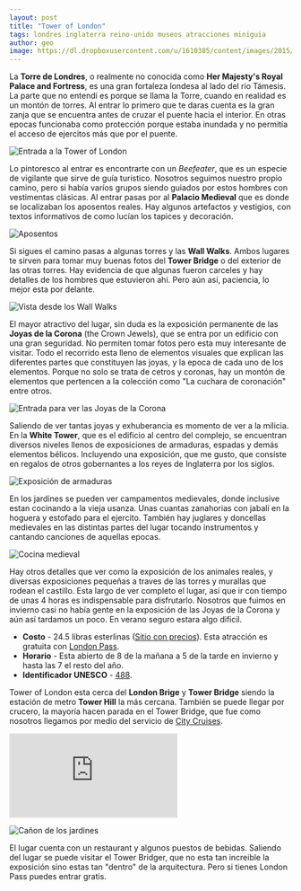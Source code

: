 ```yaml
---
layout: post
title: "Tower of London"
tags: londres inglaterra reino-unido museos atracciones miniguia
author: geo
image: https://dl.dropboxusercontent.com/u/1610385/content/images/2015/04/2014-12-27-11-21-55.jpg
---
```

La **Torre de Londres**, o realmente no conocida como **Her Majesty's Royal Palace and Fortress**, es una gran fortaleza londesa al lado del río Támesis. La parte que no entendí es porque se llama la Torre, cuando en realidad es un montón de torres. Al entrar lo primero que te daras cuenta es la gran zanja que se encuentra antes de cruzar el puente hacia el interior. En otras epocas funcionaba como protección porque estaba inundada y no permitía el acceso de ejercitos más que por el puente.

![Entrada a la Tower of London](https://dl.dropboxusercontent.com/u/1610385/content/images/2015/04/2014-12-27-11-04-32.jpg)

Lo pintoresco al entrar es encontrarte con un *Beefeater*, que es un especie de vigilante que sirve de guía turistico. Nosotros seguimos nuestro propio camino, pero si había varíos grupos siendo guiados por estos hombres con vestimentas clásicas. Al entrar pasas por al **Palacio Medieval** que es donde se localizaban los aposentos reales. Hay algunos artefactos y vestigios, con textos informativos de como lucían los tapices y decoración.

![Aposentos](https://dl.dropboxusercontent.com/u/1610385/content/images/2015/04/2014-12-27-11-16-40.jpg)

Si sigues el camino pasas a algunas torres y las **Wall Walks**. Ambos lugares te sirven para tomar muy buenas fotos del **Tower Bridge** o del exterior de las otras torres. Hay evidencia de que algunas fueron carceles y hay detalles de los hombres que estuvieron ahí. Pero aún así, paciencia,  lo mejor esta por delante.

![Vista desde los Wall Walks](https://dl.dropboxusercontent.com/u/1610385/content/images/2015/04/2014-12-27-11-27-29.jpg)

El mayor atractivo del lugar, sin duda es la exposición permanente de las **Joyas de la Corona** (the Crown Jewels), que se entra por un edificio con una gran seguridad. No permiten tomar fotos pero esta muy interesante de visitar. Todo el recorrido esta lleno de elementos visuales que explican las diferentes partes que constituyen las joyas, y la epoca de cada uno de los elementos. Porque no solo se trata de cetros y coronas, hay un montón de elementos que pertencen a la colección como "La cuchara de coronación" entre otros.

![Entrada para ver las Joyas de la Corona](https://dl.dropboxusercontent.com/u/1610385/content/images/2015/04/2014-12-27-11-48-56.jpg)

Saliendo de ver tantas joyas y exhuberancia es momento de ver a la milicia. En la **White Tower**, que es el edificio al centro del complejo, se encuentran diversos niveles llenos de exposiciones de armaduras, espadas y demás elementos bélicos. Incluyendo una exposición, que me gusto, que consiste en regalos de otros gobernantes a los reyes de Inglaterra por los siglos.

![Exposición de armaduras](https://dl.dropboxusercontent.com/u/1610385/content/images/2015/04/2014-12-27-12-11-34.jpg)

En los jardínes se pueden ver campamentos medievales, donde inclusive estan cocinando a la vieja usanza. Unas cuantas zanahorias con jabalí en la hoguera y estofado para el ejercito. También hay juglares y doncellas medievales en las distintas partes del lugar tocando instrumentos y cantando canciones de aquellas epocas.

![Cocina medieval](https://dl.dropboxusercontent.com/u/1610385/content/images/2015/04/2014-12-27-12-31-13.jpg)

Hay otros detalles que ver como la exposición de los animales reales, y diversas exposiciones pequeñas a traves de las torres y murallas que rodean el castillo. Esta largo de ver completo el lugar, así que ir con tiempo de unas 4 horas es indispensable para disfrutarlo. Nosotros que fuimos en invierno casi no había gente en la exposición de las Joyas de la Corona y aún así tardamos un poco. En verano seguro estara algo dificil.

* **Costo** - 24.5 libras esterlinas ([Sitio con precios](http://www.hrp.org.uk/TowerOfLondon/admissionsprices/toweroflondonadmission)). Esta atracción es gratuita con [London Pass](/citypass).
* **Horario** - Esta abierto de 8 de la mañana a 5 de la tarde en invierno y hasta las 7 el resto del año.
* **Identificador UNESCO** - [488](http://whc.unesco.org/en/list/488).

Tower of London esta cerca del **London Brige** y **Tower Bridge** siendo la estación de metro **Tower Hill** la más cercana. También se puede llegar por crucero, la mayoría hacen parada en el Tower Bridge, que fue como nosotros llegamos por medio del servicio de [City Cruises](http://www.citycruises.com/).

<div class="embed-responsive embed-responsive-16by9">
<iframe src="https://www.google.com/maps/embed?pb=!1m14!1m8!1m3!1d2483.278195079741!2d-0.07594900000000002!3d51.508112000000004!3m2!1i1024!2i768!4f13.1!3m3!1m2!1s0x48760349331f38dd%3A0xa8bf49dde1d56467!2sTower+of+London!5e0!3m2!1sen!2s!4v1428439307136" class="embed-responsive-item" frameborder="0" style="border:0"></iframe>
</div>

![Cañon de los jardines](https://dl.dropboxusercontent.com/u/1610385/content/images/2015/04/2014-12-27-12-07-31.jpg)

El lugar cuenta con un restaurant y algunos puestos de bebidas. Saliendo del lugar se puede visitar el Tower Bridger, que no esta tan increible la exposición sino estas tan "dentro" de la arquitectura. Pero si tienes London Pass puedes entrar gratis.